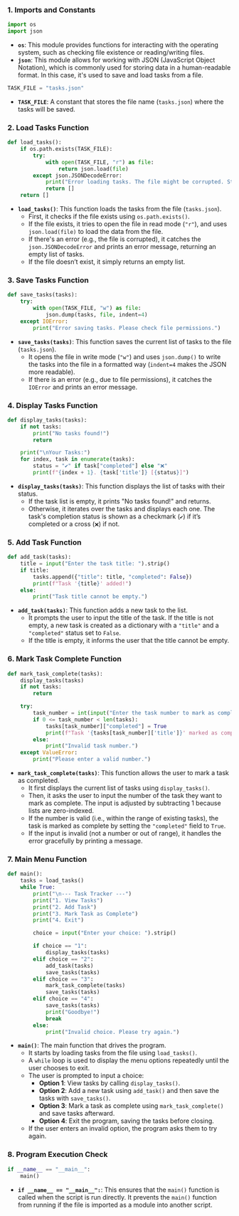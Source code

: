 ### 1. **Imports and Constants**
```python
import os
import json
```
- **`os`**: This module provides functions for interacting with the operating system, such as checking file existence or reading/writing files.
- **`json`**: This module allows for working with JSON (JavaScript Object Notation), which is commonly used for storing data in a human-readable format. In this case, it's used to save and load tasks from a file.

```python
TASK_FILE = "tasks.json"
```
- **`TASK_FILE`**: A constant that stores the file name (`tasks.json`) where the tasks will be saved.

### 2. **Load Tasks Function**
```python
def load_tasks():
    if os.path.exists(TASK_FILE):
        try:
            with open(TASK_FILE, "r") as file:
                return json.load(file)
        except json.JSONDecodeError:
            print("Error loading tasks. The file might be corrupted. Starting with an empty task list.")
            return []
    return []
```
- **`load_tasks()`**: This function loads the tasks from the file (`tasks.json`).
    - First, it checks if the file exists using `os.path.exists()`.
    - If the file exists, it tries to open the file in read mode (`"r"`), and uses `json.load(file)` to load the data from the file.
    - If there's an error (e.g., the file is corrupted), it catches the `json.JSONDecodeError` and prints an error message, returning an empty list of tasks.
    - If the file doesn’t exist, it simply returns an empty list.

### 3. **Save Tasks Function**
```python
def save_tasks(tasks):
    try:
        with open(TASK_FILE, "w") as file:
            json.dump(tasks, file, indent=4)
    except IOError:
        print("Error saving tasks. Please check file permissions.")
```
- **`save_tasks(tasks)`**: This function saves the current list of tasks to the file (`tasks.json`).
    - It opens the file in write mode (`"w"`) and uses `json.dump()` to write the tasks into the file in a formatted way (`indent=4` makes the JSON more readable).
    - If there is an error (e.g., due to file permissions), it catches the `IOError` and prints an error message.

### 4. **Display Tasks Function**
```python
def display_tasks(tasks):
    if not tasks:
        print("No tasks found!")
        return

    print("\nYour Tasks:")
    for index, task in enumerate(tasks):
        status = "✔️" if task["completed"] else "❌"
        print(f"{index + 1}. {task['title']} [{status}]")
```
- **`display_tasks(tasks)`**: This function displays the list of tasks with their status.
    - If the task list is empty, it prints "No tasks found!" and returns.
    - Otherwise, it iterates over the tasks and displays each one. The task's completion status is shown as a checkmark (`✔️`) if it’s completed or a cross (`❌`) if not.

### 5. **Add Task Function**
```python
def add_task(tasks):
    title = input("Enter the task title: ").strip()
    if title:
        tasks.append({"title": title, "completed": False})
        print(f"Task '{title}' added!")
    else:
        print("Task title cannot be empty.")
```
- **`add_task(tasks)`**: This function adds a new task to the list.
    - It prompts the user to input the title of the task. If the title is not empty, a new task is created as a dictionary with a `"title"` and a `"completed"` status set to `False`.
    - If the title is empty, it informs the user that the title cannot be empty.

### 6. **Mark Task Complete Function**
```python
def mark_task_complete(tasks):
    display_tasks(tasks)
    if not tasks:
        return

    try:
        task_number = int(input("Enter the task number to mark as complete: ")) - 1
        if 0 <= task_number < len(tasks):
            tasks[task_number]["completed"] = True
            print(f"Task '{tasks[task_number]['title']}' marked as complete!")
        else:
            print("Invalid task number.")
    except ValueError:
        print("Please enter a valid number.")
```
- **`mark_task_complete(tasks)`**: This function allows the user to mark a task as completed.
    - It first displays the current list of tasks using `display_tasks()`.
    - Then, it asks the user to input the number of the task they want to mark as complete. The input is adjusted by subtracting 1 because lists are zero-indexed.
    - If the number is valid (i.e., within the range of existing tasks), the task is marked as complete by setting the `"completed"` field to `True`.
    - If the input is invalid (not a number or out of range), it handles the error gracefully by printing a message.

### 7. **Main Menu Function**
```python
def main():
    tasks = load_tasks()
    while True:
        print("\n--- Task Tracker ---")
        print("1. View Tasks")
        print("2. Add Task")
        print("3. Mark Task as Complete")
        print("4. Exit")

        choice = input("Enter your choice: ").strip()

        if choice == "1":
            display_tasks(tasks)
        elif choice == "2":
            add_task(tasks)
            save_tasks(tasks)
        elif choice == "3":
            mark_task_complete(tasks)
            save_tasks(tasks)
        elif choice == "4":
            save_tasks(tasks)
            print("Goodbye!")
            break
        else:
            print("Invalid choice. Please try again.")
```
- **`main()`**: The main function that drives the program.
    - It starts by loading tasks from the file using `load_tasks()`.
    - A `while` loop is used to display the menu options repeatedly until the user chooses to exit.
    - The user is prompted to input a choice:
        - **Option 1**: View tasks by calling `display_tasks()`.
        - **Option 2**: Add a new task using `add_task()` and then save the tasks with `save_tasks()`.
        - **Option 3**: Mark a task as complete using `mark_task_complete()` and save tasks afterward.
        - **Option 4**: Exit the program, saving the tasks before closing.
    - If the user enters an invalid option, the program asks them to try again.

### 8. **Program Execution Check**
```python
if __name__ == "__main__":
    main()
```
- **`if __name__ == "__main__":`**: This ensures that the `main()` function is called when the script is run directly. It prevents the `main()` function from running if the file is imported as a module into another script.
